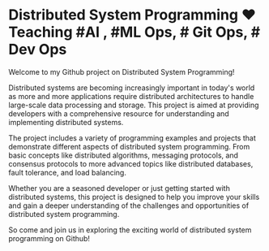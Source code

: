 # Distributed System Programming ♥️ Teaching #AI , #ML Ops, # Git Ops, # Dev Ops

Welcome to my Github project on Distributed System Programming!

Distributed systems are becoming increasingly important in today's world as more and more applications require distributed architectures to handle large-scale data processing and storage. This project is aimed at providing developers with a comprehensive resource for understanding and implementing distributed systems.

The project includes a variety of programming examples and projects that demonstrate different aspects of distributed system programming. From basic concepts like distributed algorithms, messaging protocols, and consensus protocols to more advanced topics like distributed databases, fault tolerance, and load balancing.

Whether you are a seasoned developer or just getting started with distributed systems, this project is designed to help you improve your skills and gain a deeper understanding of the challenges and opportunities of distributed system programming.

So come and join us in exploring the exciting world of distributed system programming on Github!

